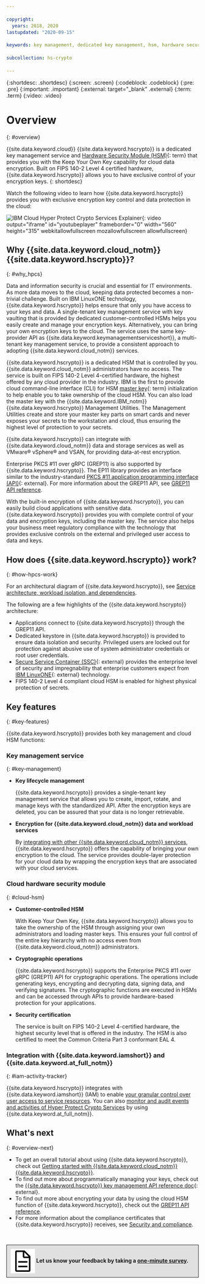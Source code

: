 ```yaml
---

copyright:
  years: 2018, 2020
lastupdated: "2020-09-15"

keywords: key management, dedicated key management, hsm, hardware security module, cloud hsm, dedicated hsm, keep your own key, kyok, cryptographic operation, key storage, encryption key, cloud encryption, encryption at rest, secure service container, ssc

subcollection: hs-crypto

---
```



{:shortdesc: .shortdesc}
{:screen: .screen}
{:codeblock: .codeblock}
{:pre: .pre}
{:important: .important}
{:external: target="_blank" .external}
{:term: .term}
{:video: .video}

# Overview
{: #overview}

{{site.data.keyword.cloud}} {{site.data.keyword.hscrypto}} is a dedicated key management service and [Hardware Security Module (HSM)](#x6704988){: term} that provides you with the Keep Your Own Key capability for cloud data encryption. Built on FIPS 140-2 Level 4 certified hardware, {{site.data.keyword.hscrypto}} allows you to have exclusive control of your encryption keys.
{: shortdesc}

Watch the following video to learn how {{site.data.keyword.hscrypto}} provides you with exclusive encryption key control and data protection in the cloud:

![IBM Cloud Hyper Protect Crypto Services Explainer](https://www.youtube.com/embed/0LiltyNMwgo){: video output="iframe" id="youtubeplayer" frameborder="0" width="560" height="315" webkitallowfullscreen mozallowfullscreen allowfullscreen}

## Why {{site.data.keyword.cloud_notm}} {{site.data.keyword.hscrypto}}?
{: #why_hpcs}

Data and information security is crucial and essential for IT environments. As more data moves to the cloud, keeping data protected becomes a non-trivial challenge. Built on IBM LinuxONE technology, {{site.data.keyword.hscrypto}} helps ensure that only you have access to your keys and data. A single-tenant key management service with key vaulting that is provided by dedicated customer-controlled HSMs helps you easily create and manage your encryption keys. Alternatively, you can bring your own encryption keys to the cloud. The service uses the same key-provider API as {{site.data.keyword.keymanagementserviceshort}}, a multi-tenant key management service, to provide a consistent approach to adopting {{site.data.keyword.cloud_notm}} services.

{{site.data.keyword.hscrypto}} is a dedicated HSM that is controlled by you. {{site.data.keyword.cloud_notm}} administrators have no access. The service is built on FIPS 140-2 Level 4-certified hardware, the highest offered by any cloud provider in the industry. IBM is the first to provide cloud command-line interface (CLI) for HSM [master key](#x2908413){: term} initialization to help enable you to take ownership of the cloud HSM. You can also load the master key with the {{site.data.keyword.IBM_notm}} {{site.data.keyword.hscrypto}} Management Utilities. The Management Utilities create and store your master key parts on smart cards and never exposes your secrets to the workstation and cloud, thus ensuring the highest level of protection to your secrets.

{{site.data.keyword.hscrypto}} can integrate with {{site.data.keyword.cloud_notm}} data and storage services as well as VMware&reg; vSphere&reg; and VSAN, for providing data-at-rest encryption.

Enterprise PKCS #11 over gRPC (GREP11) is also supported by {{site.data.keyword.hscrypto}}. The EP11 library provides an interface similar to the industry-standard [PKCS #11 application programming interface (API)](http://docs.oasis-open.org/pkcs11/pkcs11-base/v2.40/os/pkcs11-base-v2.40-os.html){: external}. For more information about the GREP11 API, see [GREP11 API reference](/docs/hs-crypto?topic=hs-crypto-grep11-api-ref).

With the built-in encryption of {{site.data.keyword.hscrypto}}, you can easily build cloud applications with sensitive data. {{site.data.keyword.hscrypto}} provides you with complete control of your data and encryption keys, including the master key. The service also helps your business meet regulatory compliance with the technology that provides exclusive controls on the external and privileged user access to data and keys.

<!-- With {{site.data.keyword.hscrypto}}, your SSL keys are offloaded to a {{site.data.keyword.hscrypto}} instance to ensure security and protection of those sensitive keys. Besides, the certificate lifecycle management gets common approach to manage certificates and offers the visibility to certificate expiration. -->

<!-- {{site.data.keyword.hscrypto}} is the cryptography that {{site.data.keyword.blockchainfull_notm}} Platform is built with. This cryptography mechanism ensures that the blockchain network is running in a highly protected and isolated environment, and accelerates hashing, sign/verify operations, and node-to-node communications in the network. The success of {{site.data.keyword.blockchainfull_notm}} Platform proves the capability and value of {{site.data.keyword.hscrypto}}. -->

## How does {{site.data.keyword.hscrypto}} work?
{: #how-hpcs-work}

For an architectural diagram of {{site.data.keyword.hscrypto}}, see [Service architecture, workload isolation, and dependencies](/docs/hs-crypto?topic=hs-crypto-architecture-workload-isolation).

The following are a few highlights of the {{site.data.keyword.hscrypto}} architecture:
- Applications connect to {{site.data.keyword.hscrypto}} through the GREP11 API.
- Dedicated keystore in {{site.data.keyword.hscrypto}} is provided to ensure data isolation and security. Privileged users are locked out for protection against abusive use of system administrator credentials or root user credentials.
- [Secure Service Container (SSC)](https://www.ibm.com/marketplace/secure-service-container){: external} provides the enterprise level of security and impregnability that enterprise customers expect from [IBM LinuxONE](https://www.ibm.com/it-infrastructure/linuxone){: external} technology.
- FIPS 140-2 Level 4 compliant cloud HSM is enabled for highest physical protection of secrets.

## Key features
{: #key-features}

{{site.data.keyword.hscrypto}} provides both key management and cloud HSM functions:

### Key management service
{: #key-management}

* **Key lifecycle management**

  {{site.data.keyword.hscrypto}} provides a single-tenant key management service that allows you to create, import, rotate, and manage keys with the standardized API. After the encryption keys are deleted, you can be assured that your data is no longer retrievable.

* **Encryption for {{site.data.keyword.cloud_notm}} data and workload services**

  By [integrating with other {{site.data.keyword.cloud_notm}} services](/docs/hs-crypto?topic=hs-crypto-integrate-services), {{site.data.keyword.hscrypto}} offers the capability of bringing your own encryption to the cloud. The service provides double-layer protection for your cloud data by wrapping the encryption keys that are associated with your cloud services.

### Cloud hardware security module
{: #cloud-hsm}

* **Customer-controlled HSM**

  With Keep Your Own Key, {{site.data.keyword.hscrypto}} allows you to take the ownership of the HSM through assigning your own administrators and loading master keys. This ensures your full control of the entire key hierarchy with no access even from {{site.data.keyword.cloud_notm}} administrators.

* **Cryptographic operations**

  {{site.data.keyword.hscrypto}} supports the Enterprise PKCS #11 over gRPC (GREP11) API for cryptographic operations. The operations include generating keys, encrypting and decrypting data, signing data, and verifying signatures. The cryptographic functions are executed in HSMs and can be accessed through APIs to provide hardware-based protection for your applications.

* **Security certification**

  The service is built on FIPS 140-2 Level 4-certified hardware, the highest security level that is offered in the industry. The HSM is also certified to meet the Common Criteria Part 3 conformant EAL 4.

### Integration with {{site.data.keyword.iamshort}} and {{site.data.keyword.at_full_notm}}
{: #iam-activity-tracker}

{{site.data.keyword.hscrypto}} integrates with {{site.data.keyword.iamshort}} (IAM) to enable [your granular control over user access to service resources](/docs/hs-crypto?topic=hs-crypto-manage-access). You can also [monitor and audit events and activities of Hyper Protect Crypto Services](/docs/hs-crypto?topic=hs-crypto-at-events) by using {{site.data.keyword.at_full_notm}}.

<!-- {{site.data.keyword.hscrypto}} also leverages the ACSP solution that enables remote access to the IBM’s cryptographic coprocessors. ACSP allows for utilization of strong hardware-based cryptography as a service in distributed environments where data security cannot be guaranteed. {{site.data.keyword.hscrypto}} utilizes ACSP as a *network hardware security module (NetHSM)* that provides access to HSM via PKCS #11 standard API.-->

## What's next
{: #overview-next}

- To get an overall tutorial about using {{site.data.keyword.hscrypto}}, check out [Getting started with {{site.data.keyword.cloud_notm}} {{site.data.keyword.hscrypto}}](/docs/hs-crypto?topic=hs-crypto-get-started).
- To find out more about programmatically managing your keys, check out the [{{site.data.keyword.hscrypto}} key management API reference doc](https://{DomainName}/apidocs/hs-crypto){: external}.
- To find out more about encrypting your data by using the cloud HSM function of {{site.data.keyword.hscrypto}}, check out the [GREP11 API reference](/docs/hs-crypto?topic=hs-crypto-grep11-api-ref).
- For more information about the compliance certificates that {{site.data.keyword.hscrypto}} receives, see [Security and compliance](/docs/hs-crypto?topic=hs-crypto-security-and-compliance).

<br>
<p style="background-color: #e0e0e0; border: 1px solid #161616; padding: 10px; font-weight: bold">
<img src="/image/survey.svg" alt="survey" style="vertical-align:middle"> Let us know your feedback by taking a <a href="https://surveys.hotjar.com/587f4609-7eeb-48cb-85dc-95f81906513b" target="_blank">one-minute survey</a>.
</p>
